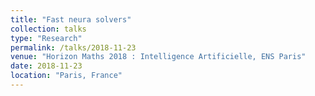 ```yaml
---
title: "Fast neura solvers"
collection: talks
type: "Research"
permalink: /talks/2018-11-23
venue: "Horizon Maths 2018 : Intelligence Artificielle, ENS Paris"
date: 2018-11-23
location: "Paris, France"
---
```


